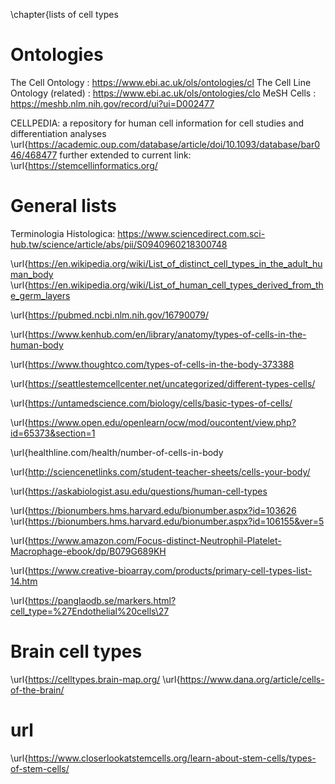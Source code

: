 \chapter{lists of cell types

# Ontologies

The Cell Ontology : https://www.ebi.ac.uk/ols/ontologies/cl
The Cell Line Ontology (related) : https://www.ebi.ac.uk/ols/ontologies/clo
MeSH Cells : https://meshb.nlm.nih.gov/record/ui?ui=D002477

CELLPEDIA: a repository for human cell information for cell studies and differentiation analyses
\url{https://academic.oup.com/database/article/doi/10.1093/database/bar046/468477
further extended to current link: \url{https://stemcellinformatics.org/

# General lists

Terminologia Histologica:  https://www.sciencedirect.com.sci-hub.tw/science/article/abs/pii/S0940960218300748

\url{https://en.wikipedia.org/wiki/List_of_distinct_cell_types_in_the_adult_human_body
\url{https://en.wikipedia.org/wiki/List_of_human_cell_types_derived_from_the_germ_layers

\url{https://pubmed.ncbi.nlm.nih.gov/16790079/

\url{https://www.kenhub.com/en/library/anatomy/types-of-cells-in-the-human-body

\url{https://www.thoughtco.com/types-of-cells-in-the-body-373388

\url{https://seattlestemcellcenter.net/uncategorized/different-types-cells/

\url{https://untamedscience.com/biology/cells/basic-types-of-cells/

\url{https://www.open.edu/openlearn/ocw/mod/oucontent/view.php?id=65373&section=1

\url{healthline.com/health/number-of-cells-in-body

\url{http://sciencenetlinks.com/student-teacher-sheets/cells-your-body/

\url{https://askabiologist.asu.edu/questions/human-cell-types

\url{https://bionumbers.hms.harvard.edu/bionumber.aspx?id=103626
\url{https://bionumbers.hms.harvard.edu/bionumber.aspx?id=106155&ver=5

\url{https://www.amazon.com/Focus-distinct-Neutrophil-Platelet-Macrophage-ebook/dp/B079G689KH

\url{https://www.creative-bioarray.com/products/primary-cell-types-list-14.htm

\url{https://panglaodb.se/markers.html?cell_type=%27Endothelial%20cells\27

# Brain cell types
\url{https://celltypes.brain-map.org/
\url{https://www.dana.org/article/cells-of-the-brain/

# url
\url{https://www.closerlookatstemcells.org/learn-about-stem-cells/types-of-stem-cells/